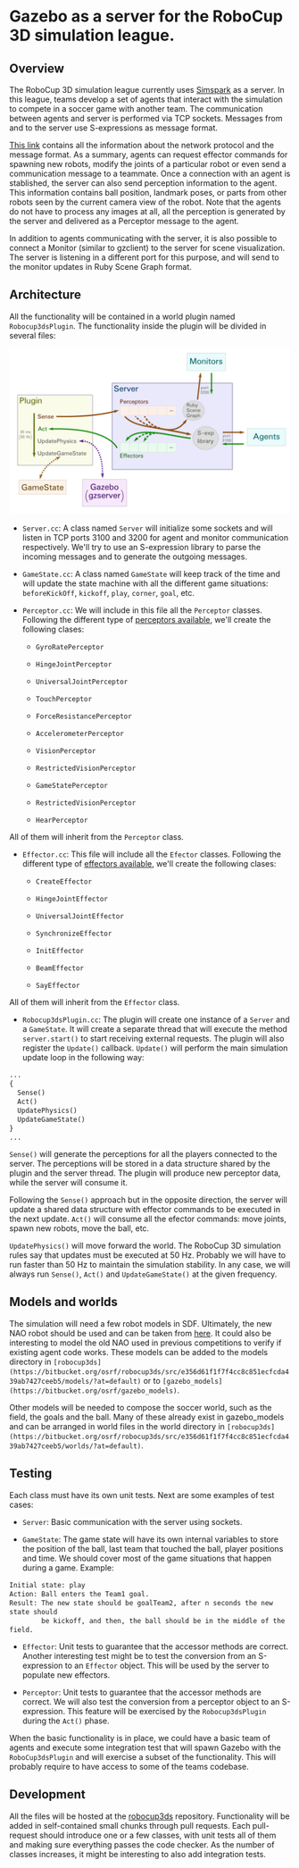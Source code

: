 # Gazebo as a server for the RoboCup 3D simulation league.

## Overview

The RoboCup 3D simulation league currently uses [Simspark](http://simspark.sourceforge.net/wiki/index.php/Main_Page) as a server. In this league,
teams develop a set of agents that interact with the simulation to compete in a
soccer game with another team. The communication between agents and server is
performed via TCP sockets. Messages from and to the server use S-expressions as
message format.

[This link](http://simspark.sourceforge.net/wiki/index.php/Network_Protocol)
contains all the information about the network protocol and the message format.
As a summary, agents can request effector commands for spawning new robots,
modify the joints of a particular robot or even send a communication message to
a teammate. Once a connection with an agent is stablished, the server can also
send perception information to the agent. This information contains ball
position, landmark poses, or parts from other robots seen by the current camera
view of the robot. Note that the agents do not have to process any images at
all, all the perception is generated by the server and delivered as a Perceptor
message to the agent.

In addition to agents communicating with the server, it is also possible to
connect a Monitor (similar to gzclient) to the server for scene visualization.
The server is listening in a different port for this purpose, and will send to
the monitor updates in Ruby Scene Graph format.

## Architecture

All the functionality will be contained in a world plugin named
`Robocup3dsPlugin`. The functionality inside the plugin will be divided in several
files:

![Architecture](./architecture.png?at=robocup3ds)


* `Server.cc`: A class named `Server` will initialize some sockets and will listen
in TCP ports 3100 and 3200 for agent and monitor communication respectively. We'll try to use
an S-expression library to parse the incoming messages and to generate the outgoing
messages.

* `GameState.cc`: A class named `GameState` will keep track of the time and will
update the state machine with all the different game situations: `beforeKickOff`,
`kickoff`, `play`, `corner`, `goal`, etc.

* `Perceptor.cc`: We will include in this file all the `Perceptor` classes.
Following the different type of [perceptors available](http://simspark.sourceforge.net/wiki/index.php/Perceptors),
we'll create the following clases:

    + `GyroRatePerceptor`

    + `HingeJointPerceptor`

    + `UniversalJointPerceptor`

    + `TouchPerceptor`

    + `ForceResistancePerceptor`

    + `AccelerometerPerceptor`

    + `VisionPerceptor`

    + `RestrictedVisionPerceptor`

    + `GameStatePerceptor`

    + `RestrictedVisionPerceptor`

    + `HearPerceptor`

All of them will inherit from the `Perceptor` class.

* `Effector.cc`: This file will include all the `Efector` classes.
Following the different type of [effectors available](http://simspark.sourceforge.net/wiki/index.php/Effectors),
we'll create the following clases:

    + `CreateEffector`

    + `HingeJointEffector`

    + `UniversalJointEffector`

    + `SynchronizeEffector`

    + `InitEffector`

    + `BeamEffector`

    + `SayEffector`

All of them will inherit from the `Effector` class.

* `Robocup3dsPlugin.cc`: The plugin will create one instance of a `Server` and a `GameState`.
It will create a separate thread that will execute the method `server.start()`
to start receiving external requests. The plugin will also register the `Update()`
callback. `Update()` will perform the main simulation update loop in the
following way:

```
...
{
  Sense()
  Act()
  UpdatePhysics()
  UpdateGameState()
}
...
```

`Sense()` will generate the perceptions for all the players connected to the
server. The perceptions will be stored in a data structure shared by the plugin
and the server thread. The plugin will produce new perceptor data, while the
server will consume it.

Following the `Sense()` approach but in the opposite direction, the server will
update a shared data structure with effector commands to be executed in the next
update. `Act()` will consume all the efector commands: move joints, spawn new
robots, move the ball, etc.

`UpdatePhysics()` will move forward the world. The RoboCup 3D simulation rules
say that updates must be executed at 50 Hz. Probably we will have to run faster
than 50 Hz to maintain the simulation stability. In any case, we will always run
`Sense()`, `Act()` and `UpdateGameState()` at the given frequency.

## Models and worlds

The simulation will need a few robot models in SDF. Ultimately, the new NAO robot
should be used and can be taken from [here](https://github.com/osrf/robocup_3d_simulation/tree/master/robocup_model_resources/nao_models).
It could also be interesting to model the old NAO used in previous competitions
to verify if existing agent code works. These models can be added to the models
directory in `[robocup3ds](https://bitbucket.org/osrf/robocup3ds/src/e356d61f1f7f4cc8c851ecfcda439ab7427ceeb5/models/?at=default)`
or to `[gazebo_models](https://bitbucket.org/osrf/gazebo_models)`.

Other models will be needed to compose the soccer world, such as the field,
the goals and the ball. Many of these already exist in gazebo_models and
can be arranged in world files in the world directory in `[robocup3ds](https://bitbucket.org/osrf/robocup3ds/src/e356d61f1f7f4cc8c851ecfcda439ab7427ceeb5/worlds/?at=default)`.

## Testing

Each class must have its own unit tests. Next are some examples of test cases:

* `Server`: Basic communication with the server using sockets.

* `GameState`: The game state will have its own internal variables to store the
position of the ball, last team that touched the ball, player positions and
time. We should cover most of the game situations that happen during a game. Example:

```
Initial state: play
Action: Ball enters the Team1 goal.
Result: The new state should be goalTeam2, after n seconds the new state should
        be kickoff, and then, the ball should be in the middle of the field.
```

* `Effector`: Unit tests to guarantee that the accessor methods are correct.
Another interesting test might be to test the conversion from an S-expression to
an `Effector` object. This will be used by the server to populate new effectors.

* `Perceptor`: Unit tests to guarantee that the accessor methods are correct. We
will also test the conversion from a perceptor object to an S-expression. This
feature will be exercised by the `Robocup3dsPlugin` during the `Act()` phase.

When the basic functionality is in place, we could have a basic team of agents
and execute some integration test that will spawn Gazebo with the
`RoboCup3dsPlugin` and will exercise a subset of the functionality. This will
probably require to have access to some of the teams codebase.

## Development

All the files will be hosted at the [robocup3ds](https://bitbucket.org/osrf/robocup3ds)
repository. Functionality will be added in self-contained small chunks through pull
requests. Each pull-request should introduce one or a few classes, with unit tests all
of them and making sure everything passes the code checker. As the number of classes
increases, it might be interesting to also add integration tests.


